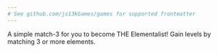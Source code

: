 ```yaml
---
# See github.com/js13kGames/games for supported frontmatter
---
```

A simple match-3 for you to become THE Elementalist! Gain levels by matching 3 or more elements.